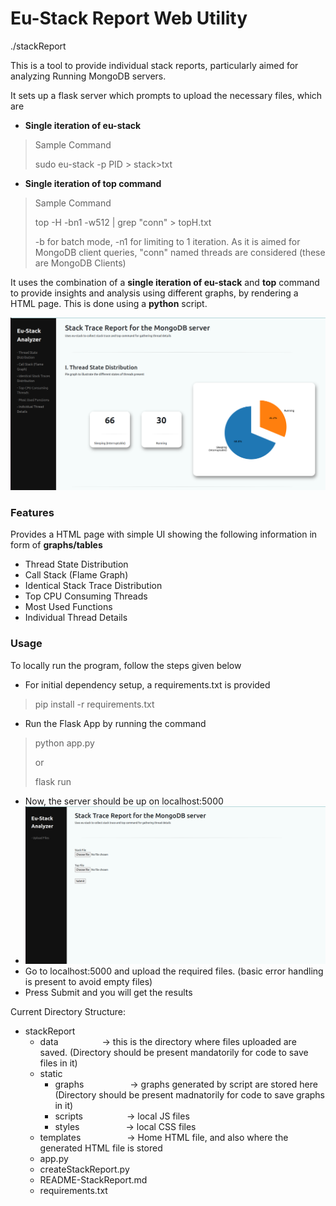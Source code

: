 # Eu-Stack Report Web Utility
./stackReport

This is a tool to provide individual stack reports, particularly aimed for analyzing Running MongoDB servers.

It sets up a flask server which prompts to upload the necessary files, which are
 - **Single iteration of eu-stack**
 > Sample Command
 >
 > sudo eu-stack -p PID > stack>txt
 - **Single iteration of top command**
 > Sample Command
 >
 > top -H -bn1 -w512 | grep "conn" > topH.txt
 > 
 > -b for batch mode, -n1 for limiting to 1 iteration. As it is aimed for MongoDB client queries, "conn" named threads are considered (these are MongoDB Clients)

It uses the combination of a **single iteration of eu-stack** and **top** command to provide insights and analysis using different graphs, by rendering a HTML page. This is done using a **python** script.

!["Individual Stack Report Screenshot"](https://github.com/sahilcool-nsut/MongoDB-Stack-Tracing-Tool/blob/main/Screenshots/StackReportScreenshot "Individual Stack Report")

### Features
Provides a HTML page with simple UI showing the following information in form of **graphs/tables**

 - Thread State Distribution
 - Call Stack (Flame Graph)
 - Identical Stack Trace Distribution
 - Top CPU Consuming Threads
 - Most Used Functions
 - Individual Thread Details

### Usage
To locally run the program, follow the steps given below
 - For initial dependency setup, a requirements.txt is provided
 > pip install -r requirements.txt
 - Run the Flask App by running the command
 > python app.py
 >
 > or
 >
 > flask run
 - Now, the server should be up on localhost:5000
 - !["Upload Files Landing Page"](https://github.com/sahilcool-nsut/MongoDB-Stack-Tracing-Tool/blob/main/Screenshots/UploadScreen.png "Upload Files Landing Page")
 - Go to localhost:5000 and upload the required files. (basic error handling is present to avoid empty files)
 - Press Submit and you will get the results

Current Directory Structure:
 - stackReport
    - data&emsp;&emsp;&emsp;&emsp;&emsp;-> this is the directory where files uploaded are saved. (Directory should be present mandatorily for code to save files in it)
    - static 
      - graphs&emsp;&emsp;&emsp;&emsp;&emsp; -> graphs generated by script are stored here (Directory should be present madnatorily for code to save graphs in it)
      - scripts&emsp;&emsp;&emsp;&emsp;&emsp;-> local JS files
      - styles&emsp;&emsp;&emsp;&emsp;&emsp; -> local CSS files
    - templates &emsp;&emsp;&emsp;&emsp;&emsp;-> Home HTML file, and also where the generated HTML file is stored
    - app.py
    - createStackReport.py
    - README-StackReport.md
    - requirements.txt
    
    
